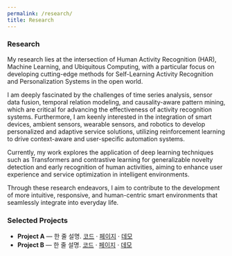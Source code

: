 ```yaml
---
permalink: /research/
title: Research
---
```


### Research

My research lies at the intersection of Human Activity Recognition (HAR), Machine Learning, and Ubiquitous Computing, with a particular focus on developing cutting-edge methods for Self-Learning Activity Recognition and Personalization Systems in the open world.

I am deeply fascinated by the challenges of time series analysis, sensor data fusion, temporal relation modeling, and causality-aware pattern mining, which are critical for advancing the effectiveness of activity recognition systems. Furthermore, I am keenly interested in the integration of smart devices, ambient sensors, wearable sensors, and robotics to develop personalized and adaptive service solutions, utilizing reinforcement learning to drive context-aware and user-specific automation systems.

Currently, my work explores the application of deep learning techniques such as Transformers and contrastive learning for generalizable novelty detection and early recognition of human activities, aiming to enhance user experience and service optimization in intelligent environments.

Through these research endeavors, I aim to contribute to the development of more intuitive, responsive, and human-centric smart environments that seamlessly integrate into everyday life.

### Selected Projects
- **Project A** — 한 줄 설명. [코드](#) · [페이지](#) · [데모](#)
- **Project B** — 한 줄 설명. [코드](#) · [페이지](#) · [데모](#)
